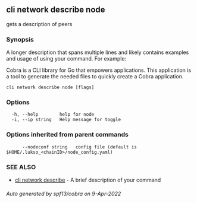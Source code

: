 ## cli network describe node

gets a description of peers

### Synopsis

A longer description that spans multiple lines and likely contains examples
and usage of using your command. For example:

Cobra is a CLI library for Go that empowers applications.
This application is a tool to generate the needed files
to quickly create a Cobra application.

```
cli network describe node [flags]
```

### Options

```
  -h, --help        help for node
  -i, --ip string   Help message for toggle
```

### Options inherited from parent commands

```
      --nodeconf string   config file (default is $HOME/.lukso_<chainID>/node_config.yaml)
```

### SEE ALSO

* [cli network describe](cli_network_describe.md)	 - A brief description of your command

###### Auto generated by spf13/cobra on 9-Apr-2022
